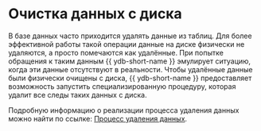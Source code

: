 # Очистка данных с диска

В базе данных часто приходится удалять данные из таблиц. Для более эффективной работы такой операции данные на диске физически не удаляются, а просто помечаются как удалённые. При попытке обращения к таким данным {{ ydb-short-name }} эмулирует ситуацию, когда эти данные отсутствуют в реальности.
Чтобы удалённые данные были физически очищены с диска, {{ ydb-short-name }} предоставляет возможность запустить специализированную процедуру, которая удалит все следы таких данных с диска.

Подробную информацию о реализации процесса удаления данных можно найти по ссылке: [Процесс удаления данных](../contrubutor/data-erasure.md).
